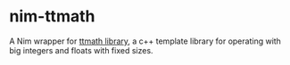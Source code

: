 # nim-ttmath

A Nim wrapper for [ttmath library](https://www.ttmath.org/), a c++ template library for operating with
big integers and floats with fixed sizes.


